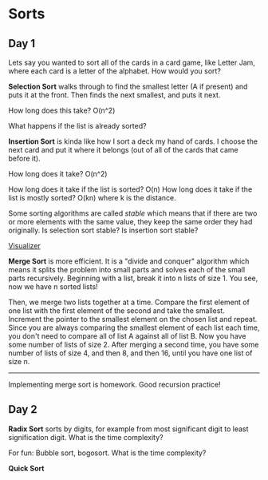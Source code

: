 #  Sorts

## Day 1

Lets say you wanted to sort all of the cards in a card game, like Letter Jam, where each card is a letter of the alphabet.
How would you sort?

**Selection Sort** walks through to find the smallest letter (A if present) and puts it at the front.  Then finds the next smallest, and puts it next.

How long does this take?  O(n^2)

What happens if the list is already sorted?

**Insertion Sort** is kinda like how I sort a deck my hand of cards.  I choose the next card and put it where it belongs (out of all of the cards that came before it).

How long does it take?  O(n^2)

How long does it take if the list is sorted?  O(n)  How long does it take if the list is mostly sorted?  O(kn) where k is the distance.

Some sorting algorithms are called *stable* which means that if there are two or more elements with the same value, they keep the same order they had originally.  Is selection sort stable?  Is insertion sort stable?

[Visualizer](https://visualgo.net/bn/sorting)

**Merge Sort** is more efficient.  It is a "divide and conquer" algorithm which means it splits the problem into small parts and solves each of the small parts recursively.  Beginning with a list, break it into n lists of size 1.  You see, now we have n sorted lists!

Then, we merge two lists together at a time.  Compare the first element of one list with the first element of the second and take the smallest.  Increment the pointer to the smallest element on the chosen list and repeat.  Since you are always comparing the smallest element of each list each time, you don't need to compare all of list A against all of list B.  Now you have some number of lists of size 2.  After merging a second time, you have some number of lists of size 4, and then 8, and then 16, until you have one list of size n.

---

Implementing merge sort is homework.  Good recursion practice!


## Day 2

**Radix Sort** sorts by digits, for example from most significant digit to least signification digit.  What is the time complexity?

For fun: Bubble sort, bogosort.  What is the time complexity?

**Quick Sort**
